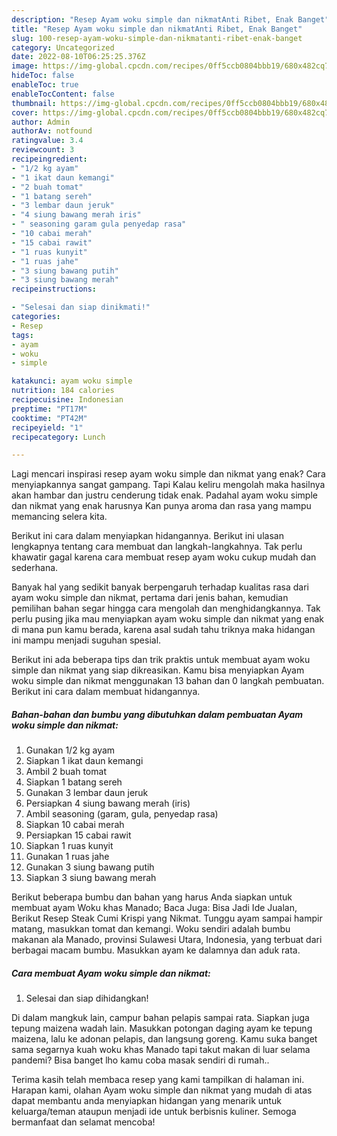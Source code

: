 ```yaml
---
description: "Resep Ayam woku simple dan nikmatAnti Ribet, Enak Banget"
title: "Resep Ayam woku simple dan nikmatAnti Ribet, Enak Banget"
slug: 100-resep-ayam-woku-simple-dan-nikmatanti-ribet-enak-banget
category: Uncategorized
date: 2022-08-10T06:25:25.376Z
image: https://img-global.cpcdn.com/recipes/0ff5ccb0804bbb19/680x482cq70/ayam-woku-simple-dan-nikmat-foto-resep-utama.jpg
hideToc: false
enableToc: true
enableTocContent: false
thumbnail: https://img-global.cpcdn.com/recipes/0ff5ccb0804bbb19/680x482cq70/ayam-woku-simple-dan-nikmat-foto-resep-utama.jpg
cover: https://img-global.cpcdn.com/recipes/0ff5ccb0804bbb19/680x482cq70/ayam-woku-simple-dan-nikmat-foto-resep-utama.jpg
author: Admin
authorAv: notfound
ratingvalue: 3.4
reviewcount: 3
recipeingredient:
- "1/2 kg ayam"
- "1 ikat daun kemangi"
- "2 buah tomat"
- "1 batang sereh"
- "3 lembar daun jeruk"
- "4 siung bawang merah iris"
- " seasoning garam gula penyedap rasa"
- "10 cabai merah"
- "15 cabai rawit"
- "1 ruas kunyit"
- "1 ruas jahe"
- "3 siung bawang putih"
- "3 siung bawang merah"
recipeinstructions:

- "Selesai dan siap dinikmati!"
categories:
- Resep
tags:
- ayam
- woku
- simple

katakunci: ayam woku simple 
nutrition: 184 calories
recipecuisine: Indonesian
preptime: "PT17M"
cooktime: "PT42M"
recipeyield: "1"
recipecategory: Lunch

---
```



Lagi mencari inspirasi resep ayam woku simple dan nikmat yang enak? Cara menyiapkannya sangat gampang. Tapi Kalau keliru mengolah maka hasilnya akan hambar dan justru cenderung tidak enak. Padahal ayam woku simple dan nikmat yang enak harusnya Kan punya aroma dan rasa yang mampu memancing selera kita.


Berikut ini cara dalam menyiapkan hidangannya. Berikut ini ulasan lengkapnya tentang cara membuat dan langkah-langkahnya. Tak perlu khawatir gagal karena cara membuat resep ayam woku cukup mudah dan sederhana.

Banyak hal yang sedikit banyak berpengaruh terhadap kualitas rasa dari ayam woku simple dan nikmat, pertama dari jenis bahan, kemudian pemilihan bahan segar hingga cara mengolah dan menghidangkannya. Tak perlu pusing jika mau menyiapkan ayam woku simple dan nikmat yang enak di mana pun kamu berada, karena asal sudah tahu triknya maka hidangan ini mampu menjadi suguhan spesial.


Berikut ini ada beberapa tips dan trik praktis untuk membuat ayam woku simple dan nikmat yang siap dikreasikan. Kamu bisa menyiapkan Ayam woku simple dan nikmat menggunakan 13 bahan dan 0 langkah pembuatan. Berikut ini cara dalam membuat hidangannya.

<!--inarticleads1-->

##### Bahan-bahan dan bumbu yang dibutuhkan dalam pembuatan Ayam woku simple dan nikmat:

1. Gunakan 1/2 kg ayam
1. Siapkan 1 ikat daun kemangi
1. Ambil 2 buah tomat
1. Siapkan 1 batang sereh
1. Gunakan 3 lembar daun jeruk
1. Persiapkan 4 siung bawang merah (iris)
1. Ambil  seasoning (garam, gula, penyedap rasa)
1. Siapkan 10 cabai merah
1. Persiapkan 15 cabai rawit
1. Siapkan 1 ruas kunyit
1. Gunakan 1 ruas jahe
1. Gunakan 3 siung bawang putih
1. Siapkan 3 siung bawang merah


Berikut beberapa bumbu dan bahan yang harus Anda siapkan untuk membuat ayam Woku khas Manado; Baca Juga: Bisa Jadi Ide Jualan, Berikut Resep Steak Cumi Krispi yang Nikmat. Tunggu ayam sampai hampir matang, masukkan tomat dan kemangi. Woku sendiri adalah bumbu makanan ala Manado, provinsi Sulawesi Utara, Indonesia, yang terbuat dari berbagai macam bumbu. Masukkan ayam ke dalamnya dan aduk rata. 

<!--inarticleads2-->

##### Cara membuat Ayam woku simple dan nikmat:


1. Selesai dan siap dihidangkan!

Di dalam mangkuk lain, campur bahan pelapis sampai rata. Siapkan juga tepung maizena wadah lain. Masukkan potongan daging ayam ke tepung maizena, lalu ke adonan pelapis, dan langsung goreng. Kamu suka banget sama segarnya kuah woku khas Manado tapi takut makan di luar selama pandemi? Bisa banget lho kamu coba masak sendiri di rumah.. 

Terima kasih telah membaca resep yang kami tampilkan di halaman ini. Harapan kami, olahan Ayam woku simple dan nikmat yang mudah di atas dapat membantu anda menyiapkan hidangan yang menarik untuk keluarga/teman ataupun menjadi ide untuk berbisnis kuliner. Semoga bermanfaat dan selamat mencoba!
